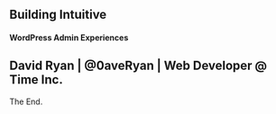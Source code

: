 ## Building Intuitive 
#### WordPress Admin Experiences

David Ryan | @0aveRyan | Web Developer @ Time Inc.
---
The End.

